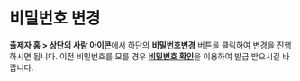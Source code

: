 # 비밀번호 변경

**출제자 홈 > 상단의 사람 아이콘**에서 하단의 **비밀번호변경** 버튼을 클릭하여 변경을 진행하시면 됩니다. 이전 비밀번호를 모를 경우 [**비밀번호 확인**](pwcheck.md)을 이용하여 발급 받으시길 바랍니다. &#x20;

